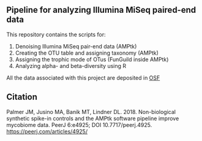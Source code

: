 ## Pipeline for analyzing Illumina MiSeq paired-end data

This repository contains the scripts for:

1) Denoising Illumina MiSeq pair-end data (AMPtk)
2) Creating the OTU table and assigning taxonomy (AMPtk)
3) Assigning the trophic mode of OTus (FunGuild inside AMPtk)
4) Analyzing alpha- and beta-diversity using R

All the data associated with this project are deposited in [OSF](https://osf.io)


## Citation
Palmer JM, Jusino MA, Banik MT, Lindner DL. 2018. Non-biological synthetic spike-in controls
        and the AMPtk software pipeline improve mycobiome data. PeerJ 6:e4925;
        DOI 10.7717/peerj.4925. https://peerj.com/articles/4925/
